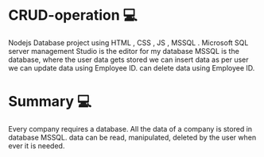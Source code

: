 # CRUD-operation 💻
Nodejs  Database  project   using  HTML , CSS , JS , MSSQL .
Microsoft SQL server management Studio is  the editor for my database
MSSQL  is the database, where the user data gets stored
we can insert data as per user
we can update data using Employee ID.
can delete data  using Employee ID.


# Summary 💻
Every company requires a database.
All the data of a company is stored in database MSSQL.
data can be read, manipulated, deleted by  the user when ever it is  needed.

